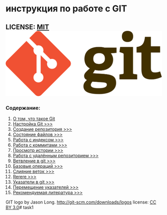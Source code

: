 # инструкция по работе с GIT

LICENSE: [MIT](./licence.md) 
![git-logo](./Git-logo.svg.png)
---

### Содержание:

1. [О том, что такое Git](./info.md)
2. [Настройка Git >>>](./settings.md)
3. [Создание репозитория >>>](./repos.md)
4. [Состояние файлов >>>](./files.md)
5. [Работа с индексом >>>](./index.md)
6. [Работа с коммитами >>>](./commit.md)
7. [ Просмотр истории >>>](./history.md)
8. [Работа с удалённым репозиторием >>>](./host_repos.md)
9. [Ветвление в git >>>](./branch.md)
10. [Базовые операций >>>](operitions.md)
11. [Слияние веток >>>](./branch1.md)
12. [Rerere >>>](./rerere.md)
13. [Указатели в git >>>](./cursors.md)
14. [Перемещение указателей >>>](./move_cursors.md)
15. [Рекомендуемая литература >>>](./boocks.md)


GIT logo by Jason Long. http://git-scm.com/downloads/logos
license: [CC BY 3.0](https://creativecommons.org/licenses/by/3.0)#   t a s k 1 
 
 